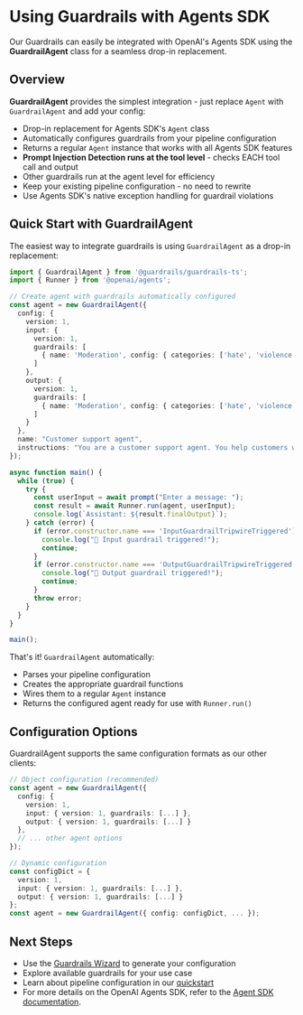 # Using Guardrails with Agents SDK

Our Guardrails can easily be integrated with OpenAI's Agents SDK using the **GuardrailAgent** class for a seamless drop-in replacement.

## Overview

**GuardrailAgent** provides the simplest integration - just replace `Agent` with `GuardrailAgent` and add your config:

- Drop-in replacement for Agents SDK's `Agent` class
- Automatically configures guardrails from your pipeline configuration 
- Returns a regular `Agent` instance that works with all Agents SDK features
- **Prompt Injection Detection runs at the tool level** - checks EACH tool call and output
- Other guardrails run at the agent level for efficiency
- Keep your existing pipeline configuration - no need to rewrite
- Use Agents SDK's native exception handling for guardrail violations

## Quick Start with GuardrailAgent

The easiest way to integrate guardrails is using `GuardrailAgent` as a drop-in replacement:

```typescript
import { GuardrailAgent } from '@guardrails/guardrails-ts';
import { Runner } from '@openai/agents';

// Create agent with guardrails automatically configured
const agent = new GuardrailAgent({
  config: {
    version: 1,
    input: {
      version: 1,
      guardrails: [
        { name: 'Moderation', config: { categories: ['hate', 'violence'] } }
      ]
    },
    output: {
      version: 1,
      guardrails: [
        { name: 'Moderation', config: { categories: ['hate', 'violence'] } }
      ]
    }
  },
  name: "Customer support agent",
  instructions: "You are a customer support agent. You help customers with their questions."
});

async function main() {
  while (true) {
    try {
      const userInput = await prompt("Enter a message: ");
      const result = await Runner.run(agent, userInput);
      console.log(`Assistant: ${result.finalOutput}`);
    } catch (error) {
      if (error.constructor.name === 'InputGuardrailTripwireTriggered') {
        console.log("🛑 Input guardrail triggered!");
        continue;
      }
      if (error.constructor.name === 'OutputGuardrailTripwireTriggered') {
        console.log("🛑 Output guardrail triggered!");
        continue;
      }
      throw error;
    }
  }
}

main();
```

That's it! `GuardrailAgent` automatically:

- Parses your pipeline configuration
- Creates the appropriate guardrail functions 
- Wires them to a regular `Agent` instance
- Returns the configured agent ready for use with `Runner.run()`

## Configuration Options

GuardrailAgent supports the same configuration formats as our other clients:

```typescript
// Object configuration (recommended)
const agent = new GuardrailAgent({
  config: {
    version: 1,
    input: { version: 1, guardrails: [...] },
    output: { version: 1, guardrails: [...] }
  },
  // ... other agent options
});

// Dynamic configuration
const configDict = {
  version: 1,
  input: { version: 1, guardrails: [...] },
  output: { version: 1, guardrails: [...] }
};
const agent = new GuardrailAgent({ config: configDict, ... });
```

## Next Steps

- Use the [Guardrails Wizard](https://guardrails.openai.com/) to generate your configuration
- Explore available guardrails for your use case  
- Learn about pipeline configuration in our [quickstart](./quickstart.md)
- For more details on the OpenAI Agents SDK, refer to the [Agent SDK documentation](https://openai.github.io/openai-agents-js/).
